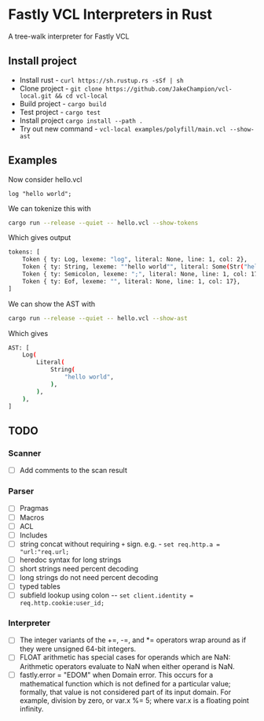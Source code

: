 # Fastly VCL Interpreters in Rust

A tree-walk interpreter for Fastly VCL

## Install project

- Install rust - `curl https://sh.rustup.rs -sSf | sh`
- Clone project - `git clone https://github.com/JakeChampion/vcl-local.git && cd vcl-local`
- Build project - `cargo build`
- Test project - `cargo test`
- Install project `cargo install --path .`
- Try out new command - `vcl-local examples/polyfill/main.vcl --show-ast`

## Examples

Now consider hello.vcl

``` vcl
log "hello world";
```

We can tokenize this with

``` bash
cargo run --release --quiet -- hello.vcl --show-tokens
```

Which gives output

``` bash
tokens: [
    Token { ty: Log, lexeme: "log", literal: None, line: 1, col: 2},
    Token { ty: String, lexeme: ""hello world"", literal: Some(Str("hello world")), line: 1, col: 16},
    Token { ty: Semicolon, lexeme: ";", literal: None, line: 1, col: 17},
    Token { ty: Eof, lexeme: "", literal: None, line: 1, col: 17},
]
```

We can show the AST with

``` bash
cargo run --release --quiet -- hello.vcl --show-ast
```

Which gives

``` bash
AST: [
    Log(
        Literal(
            String(
                "hello world",
            ),
        ),
    ),
]
```

## TODO

### Scanner

- [ ] Add comments to the scan result

### Parser

- [ ] Pragmas
- [ ] Macros
- [ ] ACL
- [ ] Includes
- [ ] string concat without requiring `+` sign. e.g. - `set req.http.a = "url:"req.url;`
- [ ] heredoc syntax for long strings
- [ ] short strings need percent decoding
- [ ] long strings do not need percent decoding
- [ ] typed tables
- [ ] subfield lookup using colon -- `set client.identity = req.http.cookie:user_id;`

### Interpreter

- [ ] The integer variants of the +=, -=, and *= operators wrap around as if they were unsigned 64-bit integers.
- [ ] FLOAT arithmetic has special cases for operands which are NaN: Arithmetic operators evaluate to NaN when either operand is NaN.
- [ ] fastly.error = "EDOM" when Domain error. This occurs for a mathematical function which is not defined for a particular value; formally, that value is not considered part of its input domain. For example, division by zero, or var.x %= 5; where var.x is a floating point infinity.
